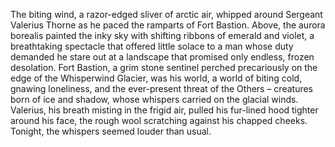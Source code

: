 The biting wind, a razor-edged sliver of arctic air, whipped around Sergeant Valerius Thorne as he paced the ramparts of Fort Bastion.  Above, the aurora borealis painted the inky sky with shifting ribbons of emerald and violet, a breathtaking spectacle that offered little solace to a man whose duty demanded he stare out at a landscape that promised only endless, frozen desolation.  Fort Bastion, a grim stone sentinel perched precariously on the edge of the Whisperwind Glacier, was his world, a world of biting cold, gnawing loneliness, and the ever-present threat of the Others – creatures born of ice and shadow, whose whispers carried on the glacial winds.  Valerius, his breath misting in the frigid air, pulled his fur-lined hood tighter around his face, the rough wool scratching against his chapped cheeks.  Tonight, the whispers seemed louder than usual.
